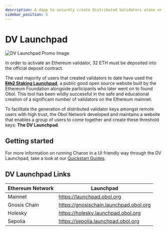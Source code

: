 ```yaml
---
description: A dapp to securely create Distributed Validators alone or with a group.
sidebar_position: 5
---
```


# DV Launchpad

![DV Launchpad Promo Image](/img/DistributeYourValidators.svg)

In order to activate an Ethereum validator, 32 ETH must be deposited into the official deposit contract. 

The vast majority of users that created validators to date have used the **[~~Eth2~~ Staking Launchpad](https://launchpad.ethereum.org/)**, a public good open source website built by the Ethereum Foundation alongside participants who later went on to found Obol. This tool has been wildly successful in the safe and educational creation of a significant number of validators on the Ethereum mainnet.

To facilitate the generation of distributed validator keys amongst remote users with high trust, the Obol Network developed and maintains a website that enables a group of users to come together and create these threshold keys: **The DV Launchpad**.

## Getting started

For more information on running Charon in a UI friendly way through the DV Launchpad, take a look at our [Quickstart Guides](../../run/start/quickstart_overview.md).

## DV Launchpad Links

| Ethereum Network  | Launchpad                                |
|--------------|-------------------------------------|
| Mainnet      | https://launchpad.obol.org    |
| Gnosis Chain      | https://gnosischain.launchpad.obol.org    |
| Holesky      | https://holesky.launchpad.obol.org |
| Sepolia      | https://sepolia.launchpad.obol.org |
